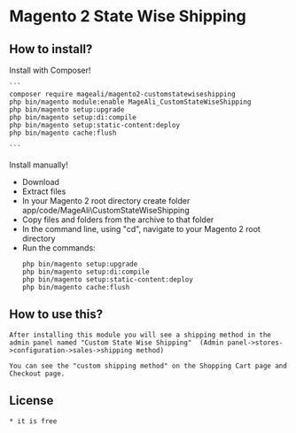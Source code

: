 Magento 2 State Wise Shipping
================================

## How to install?


Install with Composer!

	```
	composer require mageali/magento2-customstatewiseshipping
	php bin/magento module:enable MageAli_CustomStateWiseShipping
	php bin/magento setup:upgrade
	php bin/magento setup:di:compile
	php bin/magento setup:static-content:deploy
	php bin/magento cache:flush
 
	```


Install manually!

  * Download
  * Extract files
  * In your Magento 2 root directory create folder app/code/MageAli\CustomStateWiseShipping
  * Copy files and folders from the archive to that folder
  * In the command line, using "cd", navigate to your Magento 2 root directory
  * Run the commands:
	```
	php bin/magento setup:upgrade
	php bin/magento setup:di:compile
	php bin/magento setup:static-content:deploy
	php bin/magento cache:flush
	```



## How to use this?

	After installing this module you will see a shipping method in the admin panel named "Custom State Wise Shipping"  (Admin panel->stores->configuration->sales->shipping method)

	You can see the "custom shipping method" on the Shopping Cart page and Checkout page.


## License
	* it is free
